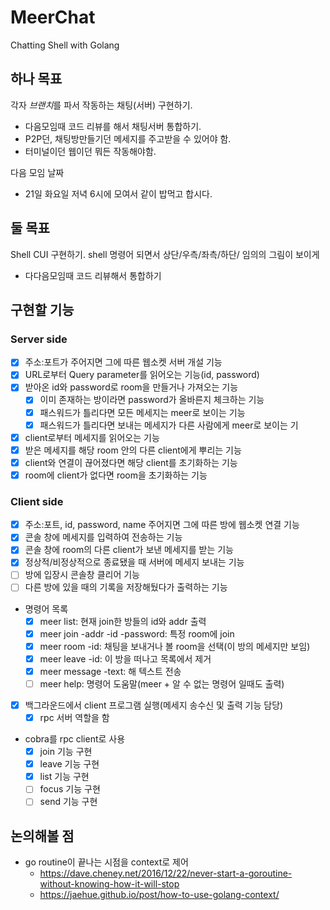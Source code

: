 # MeerChat
Chatting Shell with Golang

## 하나 목표
각자 *브랜치*를 파서 작동하는 채팅(서버) 구현하기.
- 다음모임때 코드 리뷰를 해서 채팅서버 통합하기.
- P2P던, 채팅방만들기던 메세지를 주고받을 수 있어야 함.
- 터미널이던 웹이던 뭐든 작동해야함.

다음 모임 날짜
- 21일 화요일 저녁 6시에 모여서 같이 밥먹고 합시다.

## 둘 목표
Shell CUI 구현하기. shell 명령어 되면서 상단/우측/좌측/하단/ 임의의 그림이 보이게
- 다다음모임때 코드 리뷰해서 통합하기

## 구현할 기능
### Server side
- [x] 주소:포트가 주어지면 그에 따른 웹소켓 서버 개설 기능
- [x] URL로부터 Query parameter를 읽어오는 기능(id, password)
- [x] 받아온 id와 password로 room을 만들거나 가져오는 기능
    - [x] 이미 존재하는 방이라면 password가 올바른지 체크하는 기능
    - [x] 패스워드가 틀리다면 모든 메세지는 meer로 보이는 기능
    - [x] 패스워드가 틀리다면 보내는 메세지가 다른 사람에게 meer로 보이는 기
- [x] client로부터 메세지를 읽어오는 기능
- [x] 받은 메세지를 해당 room 안의 다른 client에게 뿌리는 기능
- [x] client와 연결이 끊어졌다면 해당 client를 초기화하는 기능
- [x] room에 client가 없다면 room을 초기화하는 기능
### Client side
- [x] 주소:포트, id, password, name 주어지면 그에 따른 방에 웹소켓 연결 기능
- [x] 콘솔 창에 메세지를 입력하여 전송하는 기능
- [x] 콘솔 창에 room의 다른 client가 보낸 메세지를 받는 기능
- [x] 정상적/비정상적으로 종료됐을 때 서버에 메세지 보내는 기능
- [ ] 방에 입장시 콘솔창 클리어 기능
- [ ] 다른 방에 있을 때의 기록을 저장해뒀다가 출력하는 기능
- 명령어 목록
    - [x] meer list: 현재 join한 방들의 id와 addr 출력
    - [x] meer join -addr -id -password: 특정 room에 join
    - [x] meer room -id: 채팅을 보내거나 볼 room을 선택(이 방의 메세지만 보임)
    - [x] meer leave -id: 이 방을 떠나고 목록에서 제거 
    - [x] meer message -text: 해 텍스트 전송
    - [ ] meer help: 명령어 도움말(meer + 알 수 없는 명령어 일때도 출력)
- [x] 백그라운드에서 client 프로그램 실행(메세지 송수신 및 출력 기능 담당)
    - [x] rpc 서버 역할을 함
- cobra를 rpc client로 사용
    - [x] join 기능 구현
    - [x] leave 기능 구현
    - [x] list 기능 구현
    - [ ] focus 기능 구현
    - [ ] send 기능 구현
    
## 논의해볼 점
- go routine이 끝나는 시점을 context로 제어
    - https://dave.cheney.net/2016/12/22/never-start-a-goroutine-without-knowing-how-it-will-stop
    - https://jaehue.github.io/post/how-to-use-golang-context/
